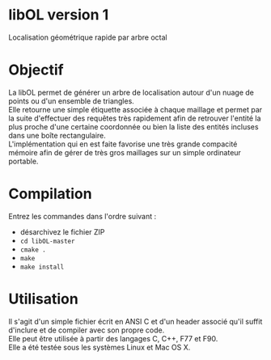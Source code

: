 # libOL version 1
Localisation géométrique rapide par arbre octal

# Objectif
La libOL permet de générer un arbre de localisation autour d'un nuage de points ou d'un ensemble de triangles.  
Elle retourne une simple étiquette associée à chaque maillage et permet par la suite d'effectuer des requêtes très rapidement afin de retrouver l'entité la plus proche d'une certaine coordonnée ou bien la liste des entités incluses dans une boîte rectangulaire.  
L'implémentation qui en est faite favorise une très grande compacité mémoire afin de gérer de très gros maillages sur un simple ordinateur portable.

# Compilation
Entrez les commandes dans l'ordre suivant :
- désarchivez le fichier ZIP
- `cd libOL-master`
- `cmake .`
- `make`
- `make install`

# Utilisation
Il s'agit d'un simple fichier écrit en ANSI C et d'un header associé qu'il suffit d'inclure et de compiler avec son propre code.  
Elle peut être utilisée à partir des langages C, C++, F77 et F90.  
Elle a été testée sous les systèmes Linux et Mac OS X.
